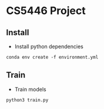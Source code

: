 # CS5446 Project

## Install
- Install python dependencies
```
conda env create -f environment.yml
```

## Train
- Train models
```
python3 train.py
```
